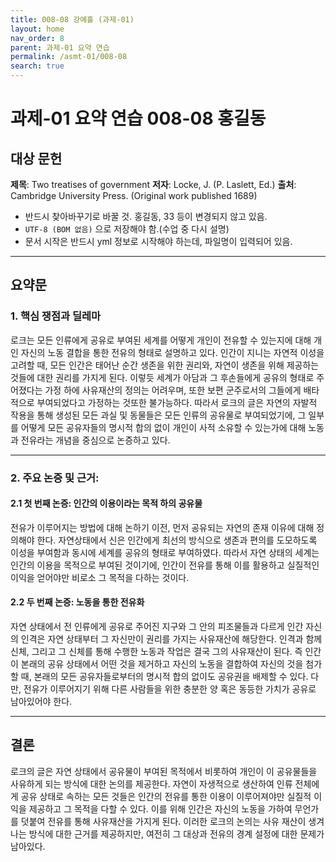 ```yaml
---
title: 008-08 강예흘 (과제-01)
layout: home 
nav_order: 8
parent: 과제-01 요약 연습
permalink: /asmt-01/008-08
search: true
---
```


# 과제-01 요약 연습 008-08 홍길동

## 대상 문헌

**제목**: Two treatises of government
**저자**: Locke, J. (P. Laslett, Ed.)
**출처**: Cambridge University Press. (Original work published 1689)

* 반드시 찾아바꾸기로 바꿀 것. 홍길동, 33 등이 변경되지 않고 있음.
* `UTF-8 (BOM 없음)` 으로 저장해야 함.(수업 중 다시 설명)
* 문서 시작은 반드시 yml 정보로 시작해야 하는데, 파일명이 입력되어 있음.

---

## 요약문

### 1. 핵심 쟁점과 딜레마

로크는 모든 인류에게 공유로 부여된 세계를 어떻게 개인이 전유할 수 있는지에 대해 개인 자신의 노동 결합을 통한 전유의 형태로 설명하고 있다. 인간이 지니는 자연적 이성을 고려할 때, 모든 인간은 태어난 순간 생존을 위한 권리와, 자연이 생존을 위해 제공하는 것들에 대한 권리를 가지게 된다. 이렇듯 세계가 아담과 그 후손들에게 공유의 형태로 주어졌다는 가정 하에 사유재산의 정의는 어려우며, 또한 보편 군주로서의 그들에게 배타적으로 부여되었다고 가정하는 것또한 불가능하다. 따라서 로크의 글은 자연의 자발적 작용을 통해 생성된 모든 과실 및 동물들은 모든 인류의 공유물로 부여되었기에, 그 일부를 어떻게 모든 공유자들의 명시적 합의 없이 개인이 사적 소유할 수 있는가에 대해 노동과 전유라는 개념을 중심으로 논증하고 있다.

---

### 2. 주요 논증 및 근거:

#### 2.1 첫 번째 논증: 인간의 이용이라는 목적 하의 공유물

전유가 이루어지는 방법에 대해 논하기 이전, 먼저 공유되는 자연의 존재 이유에 대해 정의해야 한다. 자연상태에서 신은 인간에게 최선의 방식으로 생존과 편의를 도모하도록 이성을 부여함과 동시에 세계를 공유의 형태로 부여하였다. 따라서 자연 상태의 세계는 인간의 이용을 목적으로 부여된 것이기에, 인간이 전유를 통해 이를 활용하고 실질적인 이익을 얻어야만 비로소 그 목적을 다하는 것이다.

#### 2.2 두 번째 논증: 노동을 통한 전유화

자연 상태에서 전 인류에게 공유로 주어진 지구와 그 안의 피조물들과 다르게 인간 자신의 인격은 자연 상태부터 그 자신만이 권리를 가지는 사유재산에 해당한다. 인격과 함께 신체, 그리고 그 신체를 통해 수행한 노동과 작업은 결국 그의 사유재산이 된다. 즉 인간이 본래의 공유 상태에서 어떤 것을 제거하고 자신의 노동을 결합하여 자신의 것을 첨가할 때, 본래의 모든 공유자들로부터의 명시적 합의 없이도 공유권을 배제할 수 있다. 다만, 전유가 이루어지기 위해 다른 사람들을 위한 충분한 양 혹은 동등한 가치가 공유로 남아있어야 한다.

---

## 결론

로크의 글은 자연 상태에서 공유물이 부여된 목적에서 비롯하여 개인이 이 공유물들을 사유하게 되는 방식에 대한 논의를 제공한다. 자연이 자생적으로 생산하여 인류 전체에게 공유 상태로 속하는 모든 것들은 인간의 전유를 통한 이용이 이루어져야만 실질적 이익을 제공하고 그 목적을 다할 수 있다. 이를 위해 인간은 자신의 노동을 가하여 무언가를 덧붙여 전유를 통해 사유재산을 가지게 된다. 이러한 로크의 논의는 사유 재산이 생겨나는 방식에 대한 근거를 제공하지만, 여전히 그 대상과 전유의 경계 설정에 대한 문제가 남아있다.

